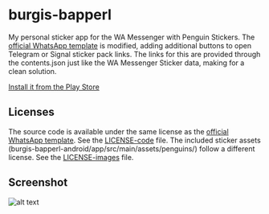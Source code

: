 # burgis-bapperl
My personal sticker app for the WA Messenger with Penguin Stickers. 
The [official WhatsApp template](https://github.com/WhatsApp/stickers) is modified, adding additional buttons to open Telegram or Signal sticker pack links. The links for this are provided through the contents.json just like the WA Messenger Sticker data, making for a clean solution.


[Install it from the Play Store][play-store-link]


## Licenses
The source code is available under the same license as the [official WhatsApp template](github.com/WhatsApp/stickers). See the [LICENSE-code](./LICENSE-code) file. The included sticker assets (burgis-bapperl-android/app/src/main/assets/penguins/) follow a different license. See the [LICENSE-images](./LICENSE-images) file.

## Screenshot

![alt text][screenshot-with-frame]

[screenshot-with-frame]: https://www.lorenz.kiwi/wp-content/uploads/2021/02/scrnsht2_pixel_frame_270x512.png "Burgis Bapperl Screenshot"

[play-store-link]: https://play.google.com/store/apps/details?id=net.lorenzburghardt.burgisbapperl&hl=en&gl=US
